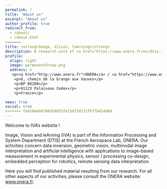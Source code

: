 ```yaml
---
permalink: /
title: "About us"
excerpt: "About us"
author_profile: true
redirect_from: 
  - /about/
  - /about.html
=======
title: <strong>Image, Vision, leArning</strong>
description: A research unit of <a href="https://www.onera.fr/en/dtis-information-processing-and-systems"> at <a href="http://www.onera.fr">ONERA</a>
profile:
  align: right
  image: permanentGroup.png
  address: >
   <p><a href="http://www.onera.fr">ONERA</a> / <a href="https://www.onera.fr/en/dtis-information-processing-and-systems"> DTIS </a></p>
    <p>6, chemin de la Grange aux Vauves</p>
    <p>BP 80100</p>
    <p>91123 Palaiseau Cedex</p>
    <p>France</p>

news: true
social: true
>>>>>>> fa4184eb6706d58835fe13037d731f67fb424d60
---
```

Welcome to IVA’s website !

Image, Vision and leArning (IVA) is part of the Information Processing and System Department (DTIS) at the French Aerospace Lab, ONERA. Our activities concern data inversion, geometric vision, multimodal image interpretation and artificial intelligence with applications to image-based measurement in experimental physics, sensor / processing co-design, embedded perception for robotics, remote sensing data interpretation.

Here you will find published material resulting from our research. For all other aspects of our activities, please consult the ONERA website: www.onera.fr.

